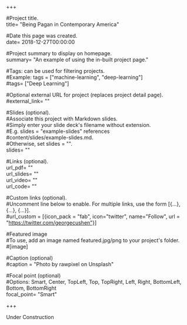 +++

#Project title.  
title= "Being Pagan in Contemporary America"  
  
#Date this page was created.  
date= 2018-12-27T00:00:00  
  
#Project summary to display on homepage.  
summary= "An example of using the in-built project page."  
  
#Tags: can be used for filtering projects.  
#Example: tags = ["machine-learning", "deep-learning"]  
#tags= ["Deep Learning"]  
  
#Optional external URL for project (replaces project detail page).  
#external_link= ""  
  
#Slides (optional).  
#Associate this project with Markdown slides.  
#Simply enter your slide deck's filename without extension.  
#E.g. slides = "example-slides" references  
#content/slides/example-slides.md.  
#Otherwise, set slides = "".  
slides= ""  

#Links (optional).  
url_pdf= ""  
url_slides= ""  
url_video= ""  
url_code= ""  

#Custom links (optional).  
#Uncomment line below to enable. For multiple links, use the form [{...}, {...}, {...}].  
#url_custom = [{icon_pack = "fab", icon="twitter", name="Follow", url = "https://twitter.com/georgecushen"}]  

#Featured image  
#To use, add an image named featured.jpg/png to your project's folder.  
#[image]  

#Caption (optional)  
#caption = "Photo by rawpixel on Unsplash"  

#Focal point (optional)  
#Options: Smart, Center, TopLeft, Top, TopRight, Left, Right, BottomLeft, Bottom, BottomRight  
focal_point= "Smart"  
  
+++

Under Construction
